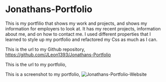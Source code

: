 # Jonathans-Portfolio

This is my portfilio that shows my work and projects, and shows my information for employers to look at. It has my recent projects, information about me, and on how to contact me. I used different properties that I learned to style up my portfolio and refactored my Css as much as I can.

This is the url to my Github repository, https://github.com/JLeon1393/Jonathans-Portfolio

This is the url to my portfolio, 

This is a screenshot to my portfolio, ![Jonathans-Portfolio-Website](https://user-images.githubusercontent.com/111095820/193366853-f26b43ce-ad04-4814-a8d0-8560977d5def.png)